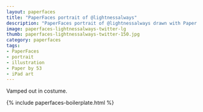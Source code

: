 ```yaml
---
layout: paperfaces
title: "PaperFaces portrait of @lightnessalways"
description: "PaperFaces portrait of @lightnessalways drawn with Paper by 53 on an iPad."
image: paperfaces-lightnessalways-twitter-lg
thumb: paperfaces-lightnessalways-twitter-150.jpg
category: paperfaces
tags: 
- PaperFaces
- portrait
- illustration
- Paper by 53
- iPad art
---
```


Vamped out in costume.

{% include paperfaces-boilerplate.html %}